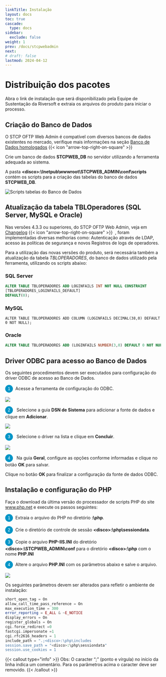 ```yaml
---
linkTitle: Instalação
layout: docs
toc: true
cascade:
  type: docs
sidebar:
  exclude: false
weight: 1
prev: /docs/stcpwebadmin
next:
# draft: false
lastmod: 2024-04-12
---
```

# Distribuição dos pacotes

Abra o link de instalação que será disponibilizado pela Equipe de Sustentação da Riversoft e extraia os arquivos do produto para iniciar o processo.

## Criação do Banco de Dados

O STCP OFTP Web Admin é compatível com diversos bancos de dados existentes no mercado, verifique mais informações na seção <a href="/database" target="_blank">Banco de Dados homologados</a> {{< icon "arrow-top-right-on-square" >}} &nbsp;

Crie um banco de dados **STCPWEB_DB** no servidor utilizando a ferramenta adequada ao sistema.

A pasta **\<disco>:\Inetpub\wwwroot\STCPWEB_ADMIN\conf\scripts** contém os scripts para a criação das tabelas do banco de dados **STCPWEB_DB**.

<!-- ![](./imagem2/img16.png) -->
![](web-admin-06.png "Scripts tabelas do Banco de Dados")

## Atualização da tabela TBLOperadores (SQL Server, MySQL e Oracle)

Nas versões 4.3.3 ou superiores, do STCP OFTP Web Admin, veja em <a href="/changelog/stcpadmin/" target="_blank">Changelog</a> {{< icon "arrow-top-right-on-square" >}} &nbsp;, foram implementadas diversas melhorias como: Autenticação através de LDAP, acesso às políticas de segurança e novos Registros de logs de operadores.

Para a utilização das novas versões do produto, será necessária também a atualização da tabela _TBLOPERADORES_, do banco de dados utilizado pela ferramenta, utilizando os scripts abaixo:

### SQL Server

```sql
ALTER TABLE TBLOPERADORES ADD LOGINFAILS INT NOT NULL CONSTRAINT
[TBLOPERADORES_LOGINFAILS_DEFAULT]
DEFAULT(0);
```

### MySQL

```mysql
ALTER TABLE TBLOPERADORES ADD COLUMN (LOGINFAILS DECIMAL(38,0) DEFAULT 0 NOT NULL);
```

### Oracle

```sql
ALTER TABLE TBLOPERADORES ADD (LOGINFAILS NUMBER(3,0) DEFAULT 0 NOT NULL);
```

## Driver ODBC para acesso ao Banco de Dados

Os seguintes procedimentos devem ser executados para configuração do driver ODBC de acesso ao Banco de Dados.

<span style="display:inline-block; width: 25px; height: 25px; border-radius: 50%; background-color: #0095C7; color: white; text-align: center; line-height: 25px; font-size: 14px; font-family: Arial;">1</span> &nbsp;Acesse a ferramenta de configuração do ODBC.

![](web-admin-07.png "")

<span style="display:inline-block; width: 25px; height: 25px; border-radius: 50%; background-color: #0095C7; color: white; text-align: center; line-height: 25px; font-size: 14px; font-family: Arial;">2</span> &nbsp; Selecione a guia **DSN de Sistema** para adicionar a fonte de dados e clique em **Adicionar**.

![](web-admin-08.png)

<span style="display:inline-block; width: 25px; height: 25px; border-radius: 50%; background-color: #0095C7; color: white; text-align: center; line-height: 25px; font-size: 14px; font-family: Arial;">3</span> &nbsp; Selecione o driver na lista e clique em **Concluir**.

![](web-admin-09.png)

<span style="display:inline-block; width: 25px; height: 25px; border-radius: 50%; background-color: #0095C7; color: white; text-align: center; line-height: 25px; font-size: 14px; font-family: Arial;">4</span> &nbsp; Na guia **Geral**, configure as opções conforme informadas e clique no botão **OK** para salvar.

<!-- Na guia **Geral**, configure as opções conforme informadas (para Oracle8) e clique no botão **OK** para salvar. -->

<!-- ![](./imagem2/img20.png) -->

Clique no botão **OK** para finalizar a configuração da fonte de dados ODBC.

<!-- ![](./imagem2/img21.png) -->

## Instalação e configuração do PHP

Faça o download da última versão do processador de scripts PHP do site www.php.net e execute os passos seguintes:

<span style="display:inline-block; width: 25px; height: 25px; border-radius: 50%; background-color: #0095C7; color: white; text-align: center; line-height: 25px; font-size: 14px; font-family: Arial;">1</span> &nbsp;Extraia o arquivo do PHP no diretório **<disco>:\php**.

<span style="display:inline-block; width: 25px; height: 25px; border-radius: 50%; background-color: #0095C7; color: white; text-align: center; line-height: 25px; font-size: 14px; font-family: Arial;">2</span> &nbsp;Crie o diretório de controle de sessão **\<disco>:\php\sessiondata**.

<span style="display:inline-block; width: 25px; height: 25px; border-radius: 50%; background-color: #0095C7; color: white; text-align: center; line-height: 25px; font-size: 14px; font-family: Arial;">3</span> &nbsp;Copie o arquivo **PHP-IIS.INI** do diretório **\<disco>:\STCPWEB_ADMIN\conf** para o diretório **\<disco>:\php** com o nome **PHP.INI**

<span style="display:inline-block; width: 25px; height: 25px; border-radius: 50%; background-color: #0095C7; color: white; text-align: center; line-height: 25px; font-size: 14px; font-family: Arial;">4</span> &nbsp;Altere o arquivo **PHP.INI** com os parâmetros abaixo e salve o arquivo.

![](./imagem2/img22.png)

Os seguintes parâmetros devem ser alterados para refletir o ambiente de instalação:

```php {filename="PHP.INI"}
short_open_tag = On
allow_call_time_pass_reference = On
max_execution_time = 300
error_reporting = E_ALL & ~E_NOTICE
display_errors = On
register_globals = On
cgi.force_redirect =0
fastcgi.impersonate =1
cgi.rfc2616_headers = 1
include_path = ".;<disco>:\php\includes
session.save_path = "<disco>:\php\sessiondata"
session.use_cookies = 1
```
{{< callout type="info" >}}
Obs: O caracter “;” (ponto e vírgula) no início da linha indica um comentário. Para os parâmetros acima o caracter deve ser removido.
{{< /callout >}}

